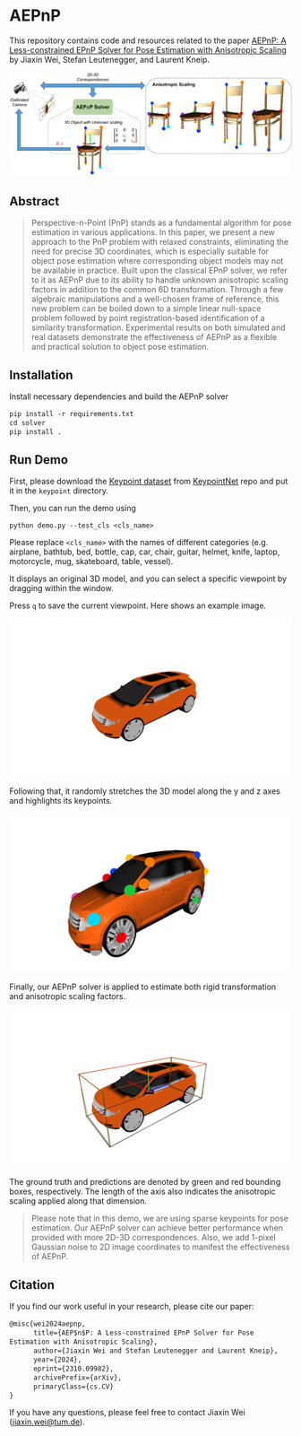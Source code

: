 # AEPnP

This repository contains code and resources related to the paper [AEPnP: A Less-constrained EPnP Solver for Pose Estimation with Anisotropic Scaling](https://arxiv.org/abs/2310.09982) by Jiaxin Wei, Stefan Leutenegger, and Laurent Kneip.

![llustration of the practical cases in camera pose estimation with relaxed constraints.](images/teaser.jpg)


## Abstract

> Perspective-n-Point (PnP) stands as a fundamental algorithm for pose estimation in various applications. In this paper, we present a new approach to the PnP problem with relaxed constraints, eliminating the need for precise 3D coordinates, which is especially suitable for object pose estimation where corresponding object models may not be available in practice. Built upon the classical EPnP solver, we refer to it as AEPnP due to its ability to handle unknown anisotropic scaling factors in addition to the common 6D transformation. Through a few algebraic manipulations and a well-chosen frame of reference, this new problem can be boiled down to a simple linear null-space problem followed by point registration-based identification of a similarity transformation. Experimental results on both simulated and real datasets demonstrate the effectiveness of AEPnP as a flexible and practical solution to object pose estimation.


## Installation

Install necessary dependencies and build the AEPnP solver
```
pip install -r requirements.txt
cd solver
pip install .
```

## Run Demo
First, please download the [Keypoint dataset](https://drive.google.com/drive/folders/1_d1TzZEF25Wy5kRj5ZugrgGeyf7xxu8F?usp=sharing) from [KeypointNet](https://github.com/qq456cvb/KeypointNet) repo and put it in the `keypoint` directory.

Then, you can run the demo using
```
python demo.py --test_cls <cls_name>
```
Please replace `<cls_name>` with the names of different categories (e.g. airplane, bathtub, bed, bottle, cap, car, chair, guitar, helmet, knife, laptop, motorcycle, mug, skateboard, table, vessel). 

It displays an original 3D model, and you can select a specific viewpoint by dragging within the window.

Press `q` to save the current viewpoint. Here shows an example image.

![Select the viewpoint.](images/img1.png?)

Following that, it randomly stretches the 3D model along the y and z axes and highlights its keypoints.

![Stretch and highlight.](images/img2.png?)

Finally, our AEPnP solver is applied to estimate both rigid transformation and anisotropic scaling factors.

![Stretch and highlight.](images/img3.png?)

The ground truth and predictions are denoted by green and red bounding boxes, respectively. The length of the axis also indicates the anisotropic scaling applied along that dimension.

> Please note that in this demo, we are using sparse keypoints for pose estimation. Our AEPnP solver can achieve better performance when provided with more 2D-3D correspondences. Also, we add 1-pixel Gaussian noise to 2D image coordinates to manifest the effectiveness of AEPnP.


## Citation

If you find our work useful in your research, please cite our paper:

```
@misc{wei2024aepnp,
      title={AEP$n$P: A Less-constrained EPnP Solver for Pose Estimation with Anisotropic Scaling}, 
      author={Jiaxin Wei and Stefan Leutenegger and Laurent Kneip},
      year={2024},
      eprint={2310.09982},
      archivePrefix={arXiv},
      primaryClass={cs.CV}
}
```

If you have any questions, please feel free to contact Jiaxin Wei (jiaxin.wei@tum.de).

